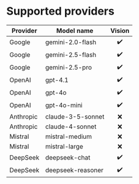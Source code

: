 # Supported providers

| Provider    | Model name               | Vision   |
|-------------|--------------------------|:--------:|
| Google      | gemini-2.0-flash         |    ✔️    |
| Google      | gemini-2.5-flash         |    ✔️    |
| Google      | gemini-2.5-pro           |    ✔️    |
| OpenAI      | gpt-4.1                  |    ✔️    |
| OpenAI      | gpt-4o                   |    ✔️    |
| OpenAI      | gpt-4o-mini              |    ✔️    |
| Anthropic   | claude-3-5-sonnet        |    ❌    |
| Anthropic   | claude-4-sonnet          |    ❌    |
| Mistral     | mistral-medium           |    ❌    |
| Mistral     | mistral-large            |    ❌    | 
| DeepSeek    | deepseek-chat            |    ✔️    |  
| DeepSeek    | deepseek-reasoner        |    ✔️    |